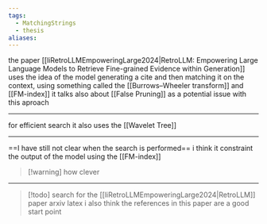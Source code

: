 ```yaml
---
tags:
  - MatchingStrings
  - thesis
aliases:
---
```

the paper [[liRetroLLMEmpoweringLarge2024|RetroLLM: Empowering Large Language Models to Retrieve Fine-grained Evidence within Generation]] uses the idea of the model generating a cite and then matching it on the context, using something called the [[Burrows–Wheeler transform]] and [[FM-index]]
it talks also about [[False Pruning]] as a potential issue with this aproach

---
for efficient search it also uses the [[Wavelet Tree]]

---
==I have still not clear when the search is performed==
i think it constraint the output of the model using the [[FM-index]] 

> [!warning] how clever


---
> [!todo]
> search for the [[liRetroLLMEmpoweringLarge2024|RetroLLM]] paper arxiv latex
i also think the references in this paper are a good start point
